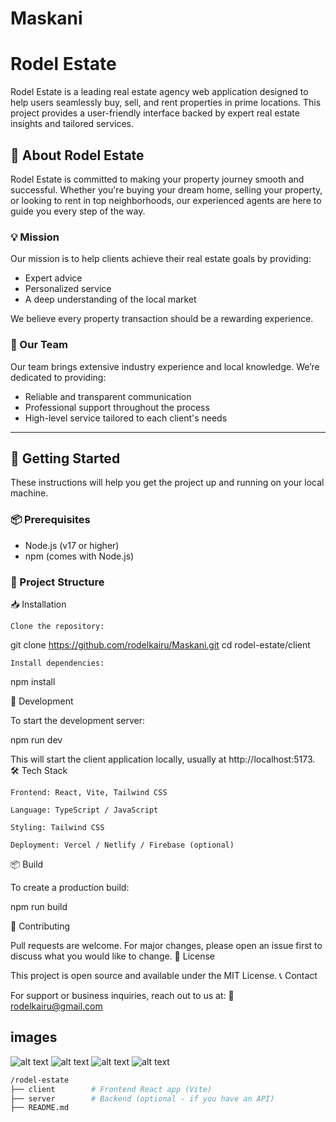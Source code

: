 # Maskani
# Rodel Estate

Rodel Estate is a leading real estate agency web application designed to help users seamlessly buy, sell, and rent properties in prime locations. This project provides a user-friendly interface backed by expert real estate insights and tailored services.

## 🏡 About Rodel Estate

Rodel Estate is committed to making your property journey smooth and successful. Whether you're buying your dream home, selling your property, or looking to rent in top neighborhoods, our experienced agents are here to guide you every step of the way.

### 💡 Mission

Our mission is to help clients achieve their real estate goals by providing:

- Expert advice
- Personalized service
- A deep understanding of the local market

We believe every property transaction should be a rewarding experience.

### 👥 Our Team

Our team brings extensive industry experience and local knowledge. We’re dedicated to providing:

- Reliable and transparent communication
- Professional support throughout the process
- High-level service tailored to each client's needs

---

## 🚀 Getting Started

These instructions will help you get the project up and running on your local machine.

### 📦 Prerequisites

- Node.js (v17 or higher)
- npm (comes with Node.js)

### 📁 Project Structure


📥 Installation

    Clone the repository:

git clone https://github.com/rodelkairu/Maskani.git
cd rodel-estate/client

    Install dependencies:

npm install

🧪 Development

To start the development server:

npm run dev

This will start the client application locally, usually at http://localhost:5173.
🛠️ Tech Stack

    Frontend: React, Vite, Tailwind CSS

    Language: TypeScript / JavaScript

    Styling: Tailwind CSS

    Deployment: Vercel / Netlify / Firebase (optional)

📦 Build

To create a production build:

npm run build

🙌 Contributing

Pull requests are welcome. For major changes, please open an issue first to discuss what you would like to change.
📄 License

This project is open source and available under the MIT License.
📞 Contact

For support or business inquiries, reach out to us at:
📧 rodelkairu@gmail.com

## images
![alt text](<screenshots/Screenshot From 2025-08-07 14-12-47.png>) 
![alt text](<screenshots/Screenshot From 2025-08-07 14-24-33.png>) 
![alt text](<screenshots/Screenshot From 2025-08-07 14-24-39.png>) 
![alt text](<screenshots/Screenshot From 2025-08-07 14-24-50.png>)


```bash
/rodel-estate
├── client        # Frontend React app (Vite)
├── server        # Backend (optional - if you have an API)
├── README.md
